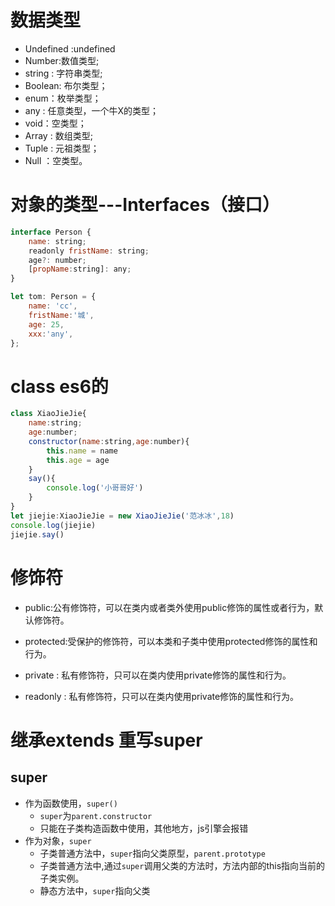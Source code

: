 # 数据类型

- Undefined :undefined
- Number:数值类型;
- string : 字符串类型;
- Boolean: 布尔类型；
- enum：枚举类型；
- any : 任意类型，一个牛X的类型；
- void：空类型；
- Array : 数组类型;
- Tuple : 元祖类型；
- Null ：空类型。

# 对象的类型---Interfaces（接口）

```js
interface Person {
    name: string;
    readonly fristName: string;
    age?: number;
    [propName:string]: any;
}

let tom: Person = {
    name: 'cc',
    fristName:'城',
    age: 25,
    xxx:'any',
};
```

# class es6的

```js
class XiaoJieJie{
    name:string;
    age:number;
    constructor(name:string,age:number){
        this.name = name
        this.age = age 
    }
    say(){
        console.log('小哥哥好')
    }
}
let jiejie:XiaoJieJie = new XiaoJieJie('范冰冰',18)
console.log(jiejie)
jiejie.say()
```

# 修饰符

- public:公有修饰符，可以在类内或者类外使用public修饰的属性或者行为，默认修饰符。
- protected:受保护的修饰符，可以本类和子类中使用protected修饰的属性和行为。
- private : 私有修饰符，只可以在类内使用private修饰的属性和行为。

- readonly : 私有修饰符，只可以在类内使用private修饰的属性和行为。

# 继承extends 重写super

## super

* 作为函数使用，`super()`
  - `super`为`parent.constructor`
  - 只能在子类构造函数中使用，其他地方，js引擎会报错
* 作为对象，`super`
  - 子类普通方法中，`super`指向父类原型，`parent.prototype`
  - 子类普通方法中,通过`super`调用父类的方法时，方法内部的this指向当前的子类实例。
  - 静态方法中，`super`指向父类
